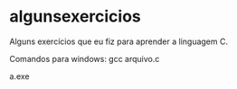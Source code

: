 # algunsexercicios
Alguns exercícios que eu fiz para aprender a linguagem C. 

Comandos para windows: 
  gcc arquivo.c 
  
  a.exe
                         

